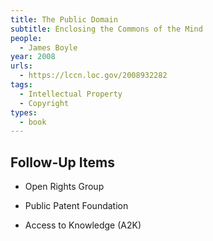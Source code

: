 ```yaml
---
title: The Public Domain
subtitle: Enclosing the Commons of the Mind
people:
  - James Boyle
year: 2008
urls:
  - https://lccn.loc.gov/2008932282
tags:
  - Intellectual Property
  - Copyright
types:
  - book
---
```


## Follow-Up Items

- Open Rights Group

- Public Patent Foundation

- Access to Knowledge (A2K)
